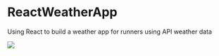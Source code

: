 # ReactWeatherApp
Using React to build a weather app for runners using API weather data

<img src ="http://www.lovell.me/project/reactapp/app.jpg"/>
